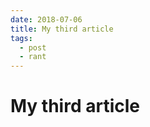 ```yaml
---
date: 2018-07-06
title: My third article
tags:
  - post
  - rant
---
```


# My third article

